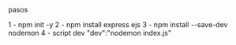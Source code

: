 pasos

1 - npm init -y
2 - npm install express ejs
3 - npm install --save-dev nodemon
4 - script dev
    "dev":"nodemon index.js"